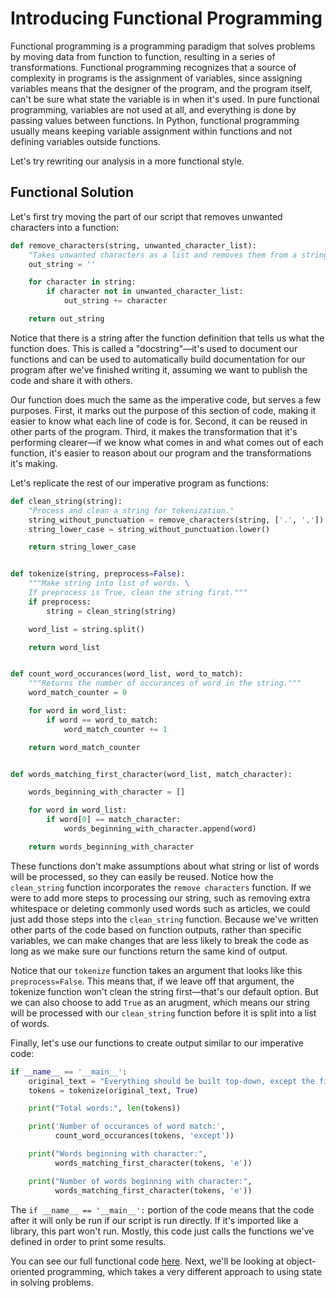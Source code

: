 # Introducing Functional Programming

Functional programming is a programming paradigm that solves problems by moving data from function to function, resulting in a series of transformations. Functional programming recognizes that a source of complexity in programs is the assignment of variables, since assigning variables means that the designer of the program, and the program itself, can't be sure what state the variable is in when it's used. In pure functional programming, variables are not used at all, and everything is done by passing values between functions. In Python, functional programming usually means keeping variable assignment within functions and not defining variables outside functions.

Let's try rewriting our analysis in a more functional style.

## Functional Solution

Let's first try moving the part of our script that removes unwanted characters into a function:

```python
def remove_characters(string, unwanted_character_list):
    "Takes unwanted characters as a list and removes them from a string."
    out_string = ''

    for character in string:
        if character not in unwanted_character_list:
            out_string += character

    return out_string
```	

Notice that there is a string after the function definition that tells us what the function does. This is called a "docstring"—it's used to document our functions and can be used to automatically build documentation for our program after we've finished writing it, assuming we want to publish the code and share it with others.

Our function does much the same as the imperative code, but serves a few purposes. First, it marks out the purpose of this section of code, making it easier to know what each line of code is for. Second, it can be reused in other parts of the program. Third, it makes the transformation that it's performing clearer—if we know what comes in and what comes out of each function, it's easier to reason about our program and the transformations it's making.

Let's replicate the rest of our imperative program as functions:

```python
def clean_string(string):
    "Process and clean a string for tokenization."
    string_without_punctuation = remove_characters(string, ['.', ','])
    string_lower_case = string_without_punctuation.lower()

    return string_lower_case


def tokenize(string, preprocess=False):
    """Make string into list of words. \
    If preprocess is True, clean the string first."""
    if preprocess:
        string = clean_string(string)

    word_list = string.split()

    return word_list


def count_word_occurances(word_list, word_to_match):
    """Returns the number of occurances of word in the string."""
    word_match_counter = 0

    for word in word_list:
        if word == word_to_match:
            word_match_counter += 1

    return word_match_counter


def words_matching_first_character(word_list, match_character):

    words_beginning_with_character = []

    for word in word_list:
        if word[0] == match_character:
            words_beginning_with_character.append(word)

    return words_beginning_with_character
```	

These functions don't make assumptions about what string or list of words will be processed, so they can easily be reused. Notice how the `clean_string` function incorporates the `remove characters` function. If we were to add more steps to processing our string, such as removing extra whitespace or deleting commonly used words such as articles, we could just add those steps into the `clean_string` function. Because we've written other parts of the code based on function outputs, rather than specific variables, we can make changes that are less likely to break the code as long as we make sure our functions return the same kind of output.

Notice that our `tokenize` function takes an argument that looks like this `preprocess=False`. This means that, if we leave off that argument, the tokenize function won't clean the string first—that's our default option. But we can also choose to add `True` as an arugment, which means our string will be processed with our `clean_string` function before it is split into a list of words.

Finally, let's use our functions to create output similar to our imperative code:

```python
if __name__ == '__main__':
    original_text = "Everything should be built top-down, except the first time."
    tokens = tokenize(original_text, True)

    print("Total words:", len(tokens))

    print('Number of occurances of word match:',
          count_word_occurances(tokens, 'except'))

    print("Words beginning with character:",
          words_matching_first_character(tokens, 'e'))

    print("Number of words beginning with character:",
          words_matching_first_character(tokens, 'e'))
```

The `if __name__ == '__main__':` portion of the code means that the code after it will only be run if our script is run directly. If it's imported like a library, this part won't run. Mostly, this code just calls the functions we've defined in order to print some results.

You can see our full functional code [here](functional.py). Next, we'll be looking at object-oriented programming, which takes a very different approach to using state in solving problems.
